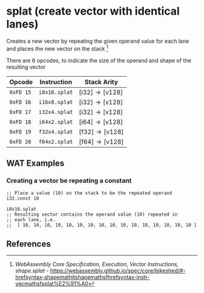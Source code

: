 
# splat (create vector with identical lanes)

Creates a new vector by repeating the given operand value for each lane and places the new vector on the stack [^§4.4.3.8]

There are 6 opcodes, to indicate the size of the operand and shape of the resulting vector



| Opcode    | Instruction   | Stack Arity |
|-----------|---------------|-------------|
| `0xFD 15` | `i8x16.splat` | $[ \text{i32} ] \to [ \text{v128} ]$ |
| `0xFD 16` | `i16x8.splat` | $[ \text{i32} ] \to [ \text{v128} ]$ |
| `0xFD 17` | `i32x4.splat` | $[ \text{i32} ] \to [ \text{v128} ]$ |
| `0xFD 18` | `i64x2.splat` | $[ \text{i64} ] \to [ \text{v128} ]$ |
| `0xFD 19` | `f32x4.splat` | $[ \text{f32} ] \to [ \text{v128} ]$ |
| `0xFD 20` | `f64x2.splat` | $[ \text{f64} ] \to [ \text{v128} ]$ |




## WAT Examples

### Creating a vector be repeating a constant

```wasm
;; Place a value (10) on the stack to be the repeated operand
i32.const 10

i8x16.splat
;; Resulting vector contains the operand value (10) repeated in
;; each lane, i.e.
;;  [ 10, 10, 10, 10, 10, 10, 10, 10, 10, 10, 10, 10, 10, 10, 10, 10 ]
```


## References

[^§2.4.2]: _WebAssembly Core Specification, Structure, Vector Instructions_ - <https://webassembly.github.io/spec/core/bikeshed/#vector-instructions%E2%91%A0>
[^§4.4.3.8]: _WebAssembly Core Specification, Execution, Vector Instructions, shape.splat_ - <https://webassembly.github.io/spec/core/bikeshed/#-hrefsyntax-shapemathitshapemathsfhrefsyntax-instr-vecmathsfsplat%E2%91%A0>

